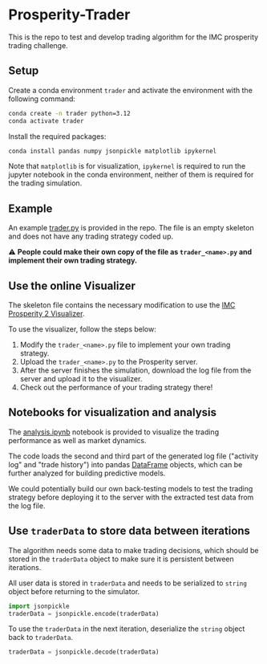 # Prosperity-Trader
This is the repo to test and develop trading algorithm for the IMC prosperity trading challenge.

## Setup
Create a conda environment `trader` and activate the environment with the following command:
```bash
conda create -n trader python=3.12
conda activate trader
```
Install the required packages:
```bash
conda install pandas numpy jsonpickle matplotlib ipykernel
```
Note that `matplotlib` is for visualization, `ipykernel` is required to run the jupyter notebook in the conda environment, neither of them is required for the trading simulation.

## Example
An example [trader.py](trader.py) is provided in the repo.
The file is an empty skeleton and does not have any trading strategy coded up.

:warning: **People could make their own copy of the file as `trader_<name>.py` and implement their own trading strategy.**

## Use the online Visualizer
The skeleton file contains the necessary modification to use the [IMC Prosperity 2 Visualizer](https://jmerle.github.io/imc-prosperity-2-visualizer/).

To use the visualizer, follow the steps below:
1. Modify the `trader_<name>.py` file to implement your own trading strategy.
2. Upload the `trader_<name>.py` to the Prosperity server.
3. After the server finishes the simulation, download the log file from the server and upload it to the visualizer.
4. Check out the performance of your trading strategy there!

## Notebooks for visualization and analysis
The [analysis.ipynb](analysis.ipynb) notebook is provided to visualize the trading performance as well as market dynamics.

The code loads the second and third part of the generated log file ("activity log" and "trade history") into pandas [DataFrame](https://pandas.pydata.org/pandas-docs/stable/reference/api/pandas.DataFrame.html) objects, which can be further analyzed for building predictive models.

We could potentially build our own back-testing models to test the trading strategy before deploying it to the server with the extracted test data from the log file.

## Use `traderData` to store data between iterations
The algorithm needs some data to make trading decisions, which should be stored in the `traderData` object to make sure it is persistent between iterations.

All user data is stored in `traderData` and needs to be serialized to `string` object before returning to the simulator.
```python
import jsonpickle
traderData = jsonpickle.encode(traderData)
```
To use the `traderData` in the next iteration, deserialize the `string` object back to `traderData`.
```python
traderData = jsonpickle.decode(traderData)
```